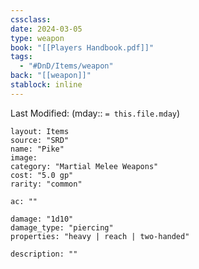 ```yaml
---
cssclass: 
date: 2024-03-05
type: weapon
book: "[[Players Handbook.pdf]]"
tags:
  - "#DnD/Items/weapon"
back: "[[weapon]]"
stablock: inline
---
```

Last Modified: (mday:: `= this.file.mday`)


```statblock
layout: Items
source: "SRD"
name: "Pike"
image: 
category: "Martial Melee Weapons"
cost: "5.0 gp"
rarity: "common"

ac: ""

damage: "1d10"
damage_type: "piercing"
properties: "heavy | reach | two-handed"

description: ""
```